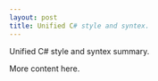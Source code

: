 ```yaml
---
layout: post
title: Unified C# style and syntex.
---
```


Unified C# style and syntex summary.

More content here.